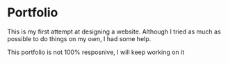 # Portfolio

This is my first attempt at designing a website. Although I tried as much as possible to do things on my own, I had some help.

This portfolio is not 100% resposnive, I will keep working on it
